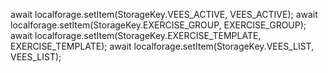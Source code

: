 await localforage.setItem(StorageKey.VEES_ACTIVE, VEES_ACTIVE);
await localforage.setItem(StorageKey.EXERCISE_GROUP, EXERCISE_GROUP);
await localforage.setItem(StorageKey.EXERCISE_TEMPLATE, EXERCISE_TEMPLATE);
await localforage.setItem(StorageKey.VEES_LIST, VEES_LIST);